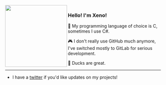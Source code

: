 <img align="left" src="https://cdn.discordapp.com/attachments/746914406276792413/795105373388013598/duck.png" width=200>

### Hello! I'm Xeno!

💾 My programming language of choice is C, sometimes I use C#.

🎮 I don't really use GitHub much anymore, I've switched mostly to GitLab for serious development.

🦆 Ducks are great.

---

- I have a [twitter](https://twitter.com/XenoMustache) if you'd like updates on my projects!

<!--
  Go away <3
-->
